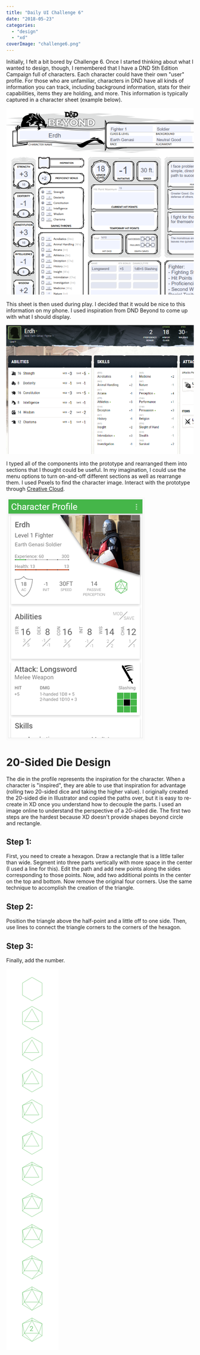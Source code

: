 ```yaml
---
title: "Daily UI Challenge 6"
date: "2018-05-23"
categories: 
  - "design"
  - "xd"
coverImage: "challenge6.png"
---
```


Initially, I felt a bit bored by Challenge 6. Once I started thinking about what I wanted to design, though, I remembered that I have a DND 5th Edition Campaign full of characters. Each character could have their own "user" profile. For those who are unfamiliar, characters in DND have all kinds of information you can track, including background information, stats for their capabilities, items they are holding, and more. This information is typically captured in a character sheet (example below).

![erdh-capture](images/erdh-capture.png)

This sheet is then used during play. I decided that it would be nice to this information on my phone. I used inspiration from DND Beyond to come up with what I should display.

![erdhdndbeyond](images/erdhdndbeyond.png)

I typed all of the components into the prototype and rearranged them into sections that I thought could be useful. In my imagination, I could use the menu options to turn on-and-off different sections as well as rearrange them. I used Pexels to find the character image. Interact with the prototype through [Creative Cloud](https://xd.adobe.com/view/faa954c6-67b0-409b-70dd-da4ed0feae07-8c98/).

![Erdh-profile](images/erdh-profile.png)

# 20-Sided Die Design

The die in the profile represents the inspiration for the character. When a character is "inspired", they are able to use that inspiration for advantage (rolling two 20-sided dice and taking the higher value). I originally created the 20-sided die in Illustrator and copied the paths over, but it is easy to re-create in XD once you understand how to decouple the parts. I used an image online to understand the perspective of a 20-sided die. The first two steps are the hardest because XD doesn't provide shapes beyond circle and rectangle.

## Step 1:

First, you need to create a hexagon. Draw a rectangle that is a little taller than wide. Segment into three parts vertically with more space in the center (I used a line for this). Edit the path and add new points along the sides corresponding to those points. Now, add two additional points in the center on the top and bottom. Now remove the original four corners. Use the same technique to accomplish the creation of the triangle.

## Step 2:

Position the triangle above the half-point and a little off to one side. Then, use lines to connect the triangle corners to the corners of the hexagon.

## Step 3:

Finally, add the number.

![20-sidedDie](images/20-sideddie.png)
